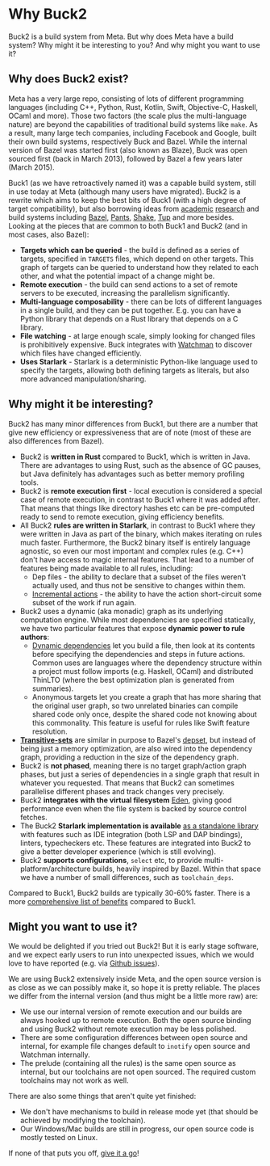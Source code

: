 # Why Buck2

Buck2 is a build system from Meta. But why does Meta have a build system? Why might it be interesting to you? And why might you want to use it?

## Why does Buck2 exist?

Meta has a very large repo, consisting of lots of different programming languages (including C++, Python, Rust, Kotlin, Swift, Objective-C, Haskell, OCaml and more). Those two factors (the scale plus the multi-language nature) are beyond the capabilities of traditional build systems like `make`. As a result, many large tech companies, including Facebook and Google, built their own build systems, respectively Buck and Bazel. While the internal version of Bazel was started first (also known as Blaze), Buck was open sourced first (back in March 2013), followed by Bazel a few years later (March 2015).

Buck1 (as we have retroactively named it) was a capable build system, still in use today at Meta (although many users have migrated). Buck2 is a rewrite which aims to keep the best bits of Buck1 (with a high degree of target compatibility), but also borrowing ideas from [academic](https://ndmitchell.com/#shake_10_sep_2012) [research](https://ndmitchell.com/#shake_21_apr_2020) and build systems including [Bazel](https://bazel.build/), [Pants](https://www.pantsbuild.org/), [Shake](https://shakebuild.com/), [Tup](https://gittup.org/tup/) and more besides. Looking at the pieces that are common to both Buck1 and Buck2 (and in most cases, also Bazel):

* **Targets which can be queried** - the build is defined as a series of targets, specified in `TARGETS` files, which depend on other targets. This graph of targets can be queried to understand how they related to each other, and what the potential impact of a change might be.
* **Remote execution** - the build can send actions to a set of remote servers to be executed, increasing the parallelism significantly.
* **Multi-language composability** - there can be lots of different languages in a single build, and they can be put together. E.g. you can have a Python library that depends on a Rust library that depends on a C library.
* **File watching** - at large enough scale, simply looking for changed files is prohibitively expensive. Buck integrates with [Watchman](https://facebook.github.io/watchman/) to discover which files have changed efficiently.
* **Uses Starlark** - Starlark is a deterministic Python-like language used to specify the targets, allowing both defining targets as literals, but also more advanced manipulation/sharing.

## Why might it be interesting?

Buck2 has many minor differences from Buck1, but there are a number that give new efficiency or expressiveness that are of note (most of these are also differences from Bazel).

* Buck2 is **written in Rust** compared to Buck1, which is written in Java. There are advantages to using Rust, such as the absence of GC pauses, but Java definitely has advantages such as better memory profiling tools.
* Buck2 is **remote execution first** - local execution is considered a special case of remote execution, in contrast to Buck1 where it was added after. That means that things like directory hashes etc can be pre-computed ready to send to remote execution, giving efficiency benefits.
* All Buck2 **rules are written in Starlark**, in contrast to Buck1 where they were written in Java as part of the binary, which makes iterating on rules much faster. Furthermore, the Buck2 binary itself is entirely language agnostic, so even our most important and complex rules (e.g. C++) don't have access to magic internal features. That lead to a number of features being made available to all rules, including:
    * Dep files - the ability to declare that a subset of the files weren't actually used, and thus not be sensitive to changes within them.
    * [Incremental actions](rule_authors/incremental_actions.md) - the ability to have the action short-circuit some subset of the work if run again.
* Buck2 uses a dynamic (aka monadic) graph as its underlying computation engine. While most dependencies are specified statically, we have two particular features that expose **dynamic power to rule authors**:
    * [Dynamic dependencies](rule_authors/dynamic_dependencies.md) let you build a file, then look at its contents before specifying the dependencies and steps in future actions. Common uses are languages where the dependency structure within a project must follow imports (e.g. Haskell, OCaml) and distributed ThinLTO (where the best optimization plan is generated from summaries).
    * Anonymous targets let you create a graph that has more sharing that the original user graph, so two unrelated binaries can compile shared code only once, despite the shared code not knowing about this commonality. This feature is useful for rules like Swift feature resolution.
* **[Transitive-sets](rule_authors/transitive_sets.md)** are similar in purpose to Bazel's [depset](https://bazel.build/rules/lib/depset), but instead of being just a memory optimization, are also wired into the dependency graph, providing a reduction in the size of the dependency graph.
* Buck2 is **not phased**, meaning there is no target graph/action graph phases, but just a series of dependencies in a single graph that result in whatever you requested. That means that Buck2 can sometimes parallelise different phases and track changes very precisely.
* Buck2 **integrates with the virtual filesystem** [Eden](https://github.com/facebook/sapling), giving good performance even when the file system is backed by source control fetches.
* The Buck2 **Starlark implementation is available** [as a standalone library](https://developers.facebook.com/blog/post/2021/04/08/rust-starlark-library/) with features such as IDE integration (both LSP and DAP bindings), linters, typecheckers etc. These features are integrated into Buck2 to give a better developer experience (which is still evolving).
* Buck2 **supports configurations**, `select` etc, to provide multi-platform/architecture builds, heavily inspired by Bazel. Within that space we have a number of small differences, such as `toolchain_deps`.

Compared to Buck1, Buck2 builds are typically 30-60% faster. There is a more [comprehensive list of benefits](benefits.md) compared to Buck1.

## Might you want to use it?

We would be delighted if you tried out Buck2! But it is early stage software, and we expect early users to run into unexpected issues, which we would love to have reported (e.g. via [Github issues](https://github.com/facebookincubator/buck2/issues)).

We are using Buck2 extensively inside Meta, and the open source version is as close as we can possibly make it, so hope it is pretty reliable. The places we differ from the internal version (and thus might be a little more raw) are:

* We use our internal version of remote execution and our builds are always hooked up to remote execution. Both the open source binding and using Buck2 without remote execution may be less polished.
* There are some configuration differences between open source and internal, for example file changes default to `inotify` open source and Watchman internally.
* The prelude (containing all the rules) is the same open source as internal, but our toolchains are not open sourced. The required custom toolchains may not work as well.

There are also some things that aren't quite yet finished:

* We don't have mechanisms to build in release mode yet (that should be achieved by modifying the toolchain).
* Our Windows/Mac builds are still in progress, our open source code is mostly tested on Linux.

If none of that puts you off, [give it a go](getting_started.md)!
